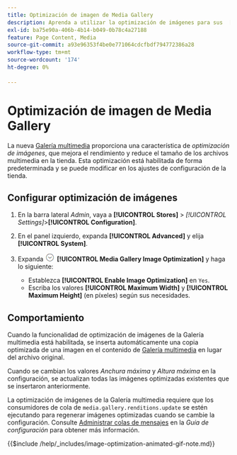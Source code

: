 ```yaml
---
title: Optimización de imagen de Media Gallery
description: Aprenda a utilizar la optimización de imágenes para sus  [!DNL Commerce] recursos multimedia.
exl-id: ba75e90a-406b-4b14-b049-0b78c4a27188
feature: Page Content, Media
source-git-commit: a93e96353f4be0e771064cdcfbdf794772386a28
workflow-type: tm+mt
source-wordcount: '174'
ht-degree: 0%

---
```


# Optimización de imagen de Media Gallery

La nueva [Galería multimedia](media-gallery.md) proporciona una característica de _optimización de imágenes_, que mejora el rendimiento y reduce el tamaño de los archivos multimedia en la tienda. Esta optimización está habilitada de forma predeterminada y se puede modificar en los ajustes de configuración de la tienda.

## Configurar optimización de imágenes

1. En la barra lateral _Admin_, vaya a **[!UICONTROL Stores]** > _[!UICONTROL Settings]_>**[!UICONTROL Configuration]**.

1. En el panel izquierdo, expanda **[!UICONTROL Advanced]** y elija **[!UICONTROL System]**.

1. Expanda ![Selector de expansión](../assets/icon-display-expand.png) **[!UICONTROL Media Gallery Image Optimization]** y haga lo siguiente:

   - Establezca **[!UICONTROL Enable Image Optimization]** en `Yes`.
   - Escriba los valores **[!UICONTROL Maximum Width]** y **[!UICONTROL Maximum Height]** (en píxeles) según sus necesidades.

## Comportamiento

Cuando la funcionalidad de optimización de imágenes de la Galería multimedia está habilitada, se inserta automáticamente una copia optimizada de una imagen en el contenido de [Galería multimedia](media-gallery.md) en lugar del archivo original.

Cuando se cambian los valores _Anchura máxima_ y _Altura máxima_ en la configuración, se actualizan todas las imágenes optimizadas existentes que se insertaron anteriormente.

La optimización de imágenes de la Galería multimedia requiere que los consumidores de cola de `media.gallery.renditions.update` se estén ejecutando para regenerar imágenes optimizadas cuando se cambie la configuración. Consulte [Administrar colas de mensajes](https://experienceleague.adobe.com/docs/commerce-operations/configuration-guide/message-queues/manage-message-queues.html?lang=es) en la _Guía de configuración_ para obtener más información.

{{$include /help/_includes/image-optimization-animated-gif-note.md}}
